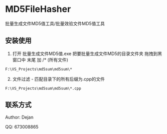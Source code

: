 # MD5FileHasher
批量生成文件MD5值工具/批量效验文件MD5值工具

## 安装使用
1) 打开 批量生成文件MD5值.exe 把要批量生成文件MD5的目录文件夹 拖拽到黑窗口中 末尾 加 /* (所有文件)
```
F:\VS_Projects\md5sum\md5sum\*
```
2) 文件过滤 - 匹配目录下的所有后缀为.cpp的文件
```
F:\VS_Projects\md5sum\md5sum\*.cpp
```
## 联系方式
Author: Dejan

QQ: 673008865
